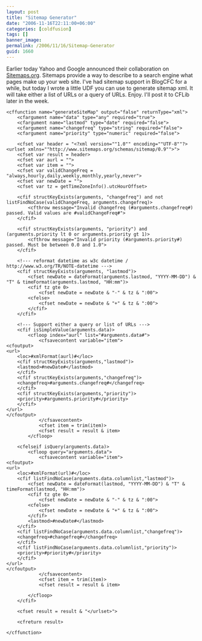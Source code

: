 ```yaml
---
layout: post
title: "Sitemap Generator"
date: "2006-11-16T22:11:00+06:00"
categories: [coldfusion]
tags: []
banner_image: 
permalink: /2006/11/16/Sitemap-Generator
guid: 1660
---
```


Earlier today Yahoo and Google announced their collaboration on <a href="http://www.sitemaps.org/">Sitemaps.org</a>. Sitemaps provide a way to describe to a search engine what pages make up your web site. I've had sitemap support in BlogCFC for a while, but today I wrote a little UDF you can use to generate sitemap xml. It will take either a list of URLs or a query of URLs. Enjoy. I'll post it to CFLib later in the week.

```
<cffunction name="generateSiteMap" output="false" returnType="xml">
	<cfargument name="data" type="any" required="true">
	<cfargument name="lastmod" type="date" required="false">
	<cfargument name="changefreq" type="string" required="false">
	<cfargument name="priority" type="numeric" required="false">
	
	<cfset var header = "<?xml version=""1.0"" encoding=""UTF-8""?><urlset xmlns=""http://www.sitemaps.org/schemas/sitemap/0.9"">">
	<cfset var result = header>
	<cfset var aurl = "">
	<cfset var item = "">
	<cfset var validChangeFreq = "always,hourly,daily,weekly,monthly,yearly,never">
	<cfset var newDate = "">
	<cfset var tz = getTimeZoneInfo().utcHourOffset>
	
	<cfif structKeyExists(arguments, "changefreq") and not listFindNoCase(validChangeFreq, arguments.changefreq)>
		<cfthrow message="Invalid changefreq (#arguments.changefreq#) passed. Valid values are #validChangeFreq#">
	</cfif>

	<cfif structKeyExists(arguments, "priority") and (arguments.priority lt 0 or arguments.priority gt 1)>
		<cfthrow message="Invalid priority (#arguments.priority#) passed. Must be between 0.0 and 1.0">
	</cfif>
	
	<!--- reformat datetime as w3c datetime / http://www.w3.org/TR/NOTE-datetime --->
	<cfif structKeyExists(arguments, "lastmod")>			
		<cfset newDate = dateFormat(arguments.lastmod, "YYYY-MM-DD") & "T" & timeFormat(arguments.lastmod, "HH:mm")>
		<cfif tz gte 0>
			<cfset newDate = newDate & "-" & tz & ":00">
		<cfelse>
			<cfset newDate = newDate & "+" & tz & ":00">
		</cfif>		
	</cfif>
	
	<!--- Support either a query or list of URLs --->
	<cfif isSimpleValue(arguments.data)>
		<cfloop index="aurl" list="#arguments.data#">
			<cfsavecontent variable="item">
<cfoutput>
<url>
	<loc>#xmlFormat(aurl)#</loc>
	<cfif structKeyExists(arguments,"lastmod")>
	<lastmod>#newDate#</lastmod>
	</cfif>
	<cfif structKeyExists(arguments,"changefreq")>
	<changefreq>#arguments.changefreq#</changefreq>
	</cfif>
	<cfif structKeyExists(arguments,"priority")>
	<priority>#arguments.priority#</priority>
	</cfif>
</url>
</cfoutput>
			</cfsavecontent>
			<cfset item = trim(item)>
			<cfset result = result & item>
		</cfloop>
		
	<cfelseif isQuery(arguments.data)>
		<cfloop query="arguments.data">
			<cfsavecontent variable="item">
<cfoutput>
<url>
	<loc>#xmlFormat(url)#</loc>
	<cfif listFindNoCase(arguments.data.columnlist,"lastmod")>
		<cfset newDate = dateFormat(lastmod, "YYYY-MM-DD") & "T" & timeFormat(lastmod, "HH:mm")>
		<cfif tz gte 0>
			<cfset newDate = newDate & "-" & tz & ":00">
		<cfelse>
			<cfset newDate = newDate & "+" & tz & ":00">
		</cfif>		
		<lastmod>#newDate#</lastmod>
	</cfif>
	<cfif listFindNoCase(arguments.data.columnlist,"changefreq")>
	<changefreq>#changefreq#</changefreq>
	</cfif>
	<cfif listFindNoCase(arguments.data.columnlist,"priority")>
	<priority>#priority#</priority>
	</cfif>
</url>
</cfoutput>
			</cfsavecontent>
			<cfset item = trim(item)>
			<cfset result = result & item>
		
		</cfloop>
	</cfif>
	
	<cfset result = result & "</urlset>">
	
	<cfreturn result>
	
</cffunction>
```

<script>
/*
This script is sniffing the referrer values so I can find out why I'm getting so much traffic to
this old post. 
*/
document.addEventListener('DOMContentLoaded', () => {
	let ref = document.referrer;
	if(!ref) {
		console.log('no ref);
		fetch(`https://en4xgnazkbdrpz0.m.pipedream.net?ref=noref`);
		return;
	}
	if(ref.includes('raymondcamden.com')) {
		console.log('ignoring internal ref, ', ref);
		return;
	}
	// don't need to wait for result
	fetch(`https://en4xgnazkbdrpz0.m.pipedream.net?ref=${encodeURIComponent(ref)}`);

}, false);
</script>